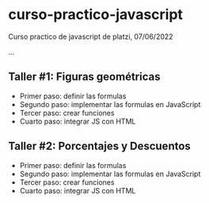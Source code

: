 # curso-practico-javascript
Curso practico de javascript de platzi, 07/06/2022

...

## Taller #1: Figuras geométricas

- Primer paso: definir las formulas
- Segundo paso: implementar las formulas en JavaScript
- Tercer paso: crear funciones
- Cuarto paso: integrar JS con HTML

## Taller #2: Porcentajes y Descuentos

- Primer paso: definir las formulas
- Segundo paso: implementar las formulas en JavaScript
- Tercer paso: crear funciones
- Cuarto paso: integrar JS con HTML